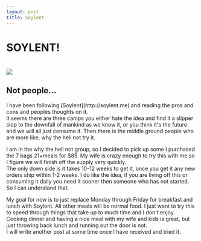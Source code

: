 ```yaml
---
layout: post
title: Soylent
---
```


<h1>SOYLENT!<h1>
<img src="http://img.lukedubber.com/misc/soylent.jpg">
<h2>Not people...</h2>

<p>
I have been following [Soylent](http://soylent.me) and reading the pros and cons and peoples thoughts on it.<br />
It seems there are three camps you either hate the idea and find it a slipper slop to the downfall of mankind as we know it, or you think it's the future and we will all just consume it.
Then there is the middle ground people who are more like, why the hell not try it. 
</p>
<p>
I am in the why the hell not group, so I decided to pick up some I purchased the 7 bags 21+meals for $85. My wife is crazy enough to try this with me so I figure we will finish off the supply very quickly.
<br />
The only down side is it takes 10-12 weeks to get it, once you get it any new orders ship within 1-2 weeks. I do like the idea, if you are living off this or consuming it daily you need it sooner then someone who has not started.
So I can understand that. 
</p>
<p>
My goal for now is to just replace Monday through Friday for breakfast and lunch with Soylent. All other meals will be normal food. I just want to try this to speed through things that take up to much time and I don't enjoy.
Cooking dinner and having a nice meal with my wife and kids is great, but just throwing back lunch and running out the door is not. 
<br />
I will write another post at some time once I have received and tried it.
</p>
